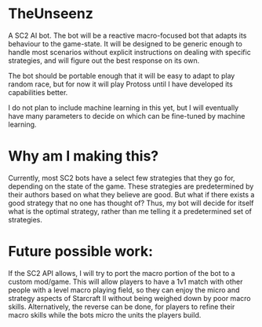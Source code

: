 # TheUnseenz
A SC2 AI bot.
The bot will be a reactive macro-focused bot that adapts its behaviour to the game-state. It will be designed to be generic enough to handle most scenarios without explicit instructions on dealing with specific strategies, and will figure out the best response on its own. 

The bot should be portable enough that it will be easy to adapt to play random race, but for now it will play Protoss until I have developed its capabilities better.

I do not plan to include machine learning in this yet, but I will eventually have many parameters to decide on which can be fine-tuned by machine learning.

# Why am I making this?
Currently, most SC2 bots have a select few strategies that they go for, depending on the state of the game. These strategies are predetermined by their authors based on what they believe are good. But what if there exists a good strategy that no one has thought of? Thus, my bot will decide for itself what is the optimal strategy, rather than me telling it a predetermined set of strategies.

# Future possible work:
If the SC2 API allows, I will try to port the macro portion of the bot to a custom mod/game. This will allow players to have a 1v1 match with other people with a level macro playing field, so they can enjoy the micro and strategy aspects of Starcraft II without being weighed down by poor macro skills. Alternatively, the reverse can be done, for players to refine their macro skills while the bots micro the units the players build.

